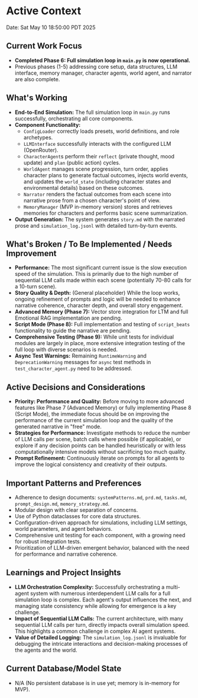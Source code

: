 # Active Context

Date: Sat May 10 18:50:00 PDT 2025

## Current Work Focus
- **Completed Phase 6: Full simulation loop in `main.py` is now operational.**
- Previous phases (1-5) addressing core setup, data structures, LLM interface, memory manager, character agents, world agent, and narrator are also complete.

## What's Working
- **End-to-End Simulation:** The full simulation loop in `main.py` runs successfully, orchestrating all core components.
- **Component Functionality:**
    - `ConfigLoader` correctly loads presets, world definitions, and role archetypes.
    - `LLMInterface` successfully interacts with the configured LLM (OpenRouter).
    - `CharacterAgent`s perform their `reflect` (private thought, mood update) and `plan` (public action) cycles.
    - `WorldAgent` manages scene progression, turn order, applies character plans to generate factual outcomes, injects world events, and updates the `world_state` (including character states and environmental details) based on these outcomes.
    - `Narrator` renders the factual outcomes from each scene into narrative prose from a chosen character's point of view.
    - `MemoryManager` (MVP in-memory version) stores and retrieves memories for characters and performs basic scene summarization.
- **Output Generation:** The system generates `story.md` with the narrated prose and `simulation_log.jsonl` with detailed turn-by-turn events.

## What's Broken / To Be Implemented / Needs Improvement
- **Performance:** The most significant current issue is the slow execution speed of the simulation. This is primarily due to the high number of sequential LLM calls made within each scene (potentially 70-80 calls for a 10-turn scene).
- **Story Quality & Depth:** (General placeholder) While the loop works, ongoing refinement of prompts and logic will be needed to enhance narrative coherence, character depth, and overall story engagement.
- **Advanced Memory (Phase 7):** Vector store integration for LTM and full Emotional RAG implementation are pending.
- **Script Mode (Phase 8):** Full implementation and testing of `script_beats` functionality to guide the narrative are pending.
- **Comprehensive Testing (Phase 9):** While unit tests for individual modules are largely in place, more extensive integration testing of the full loop with diverse scenarios is needed.
- **Async Test Warnings:** Remaining `RuntimeWarning` and `DeprecationWarning` messages for `async` test methods in `test_character_agent.py` need to be addressed.

## Active Decisions and Considerations
- **Priority: Performance and Quality:** Before moving to more advanced features like Phase 7 (Advanced Memory) or fully implementing Phase 8 (Script Mode), the immediate focus should be on improving the performance of the current simulation loop and the quality of the generated narrative in "free" mode.
- **Strategies for Performance:** Investigate methods to reduce the number of LLM calls per scene, batch calls where possible (if applicable), or explore if any decision points can be handled heuristically or with less computationally intensive models without sacrificing too much quality.
- **Prompt Refinement:** Continuously iterate on prompts for all agents to improve the logical consistency and creativity of their outputs.

## Important Patterns and Preferences
- Adherence to design documents: `systemPatterns.md`, `prd.md`, `tasks.md`, `prompt_design.md`, `memory_strategy.md`.
- Modular design with clear separation of concerns.
- Use of Python dataclasses for core data structures.
- Configuration-driven approach for simulations, including LLM settings, world parameters, and agent behaviors.
- Comprehensive unit testing for each component, with a growing need for robust integration tests.
- Prioritization of LLM-driven emergent behavior, balanced with the need for performance and narrative coherence.

## Learnings and Project Insights
- **LLM Orchestration Complexity:** Successfully orchestrating a multi-agent system with numerous interdependent LLM calls for a full simulation loop is complex. Each agent's output influences the next, and managing state consistency while allowing for emergence is a key challenge.
- **Impact of Sequential LLM Calls:** The current architecture, with many sequential LLM calls per turn, directly impacts overall simulation speed. This highlights a common challenge in complex AI agent systems.
- **Value of Detailed Logging:** The `simulation_log.jsonl` is invaluable for debugging the intricate interactions and decision-making processes of the agents and the world.

## Current Database/Model State
- N/A (No persistent database is in use yet; memory is in-memory for MVP).
